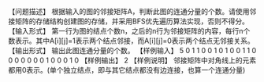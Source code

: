 【问题描述】
 根据输入的图的邻接矩阵A，判断此图的连通分量的个数。请使用邻接矩阵的存储结构创建图的存储，并采用BFS优先遍历算法实现，否则不得分。
【输入形式】
 第一行为图的结点个数n，之后的n行为邻接矩阵的内容，每行n个数表示。其中A[i][j]=1表示两个结点邻接，而A[i][j]=0表示两个结点无邻接关系。
【输出形式】
 输出此图连通分量的个数。
【样例输入】
 5
 0 1 1 0 0
 1 0 1 0 0
 1 1 0 0 0
 0 0 0 0 1
 0 0 0 1 0
【样例输出】
 2
【样例说明】
 邻接矩阵中对角线上的元素都用0表示。(单个独立结点，即与其它结点都没有边连接，也算一个连通分量)
